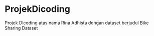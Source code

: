 # ProjekDicoding
Projek Dicoding atas nama Rina Adhista dengan dataset berjudul Bike Sharing Dataset
